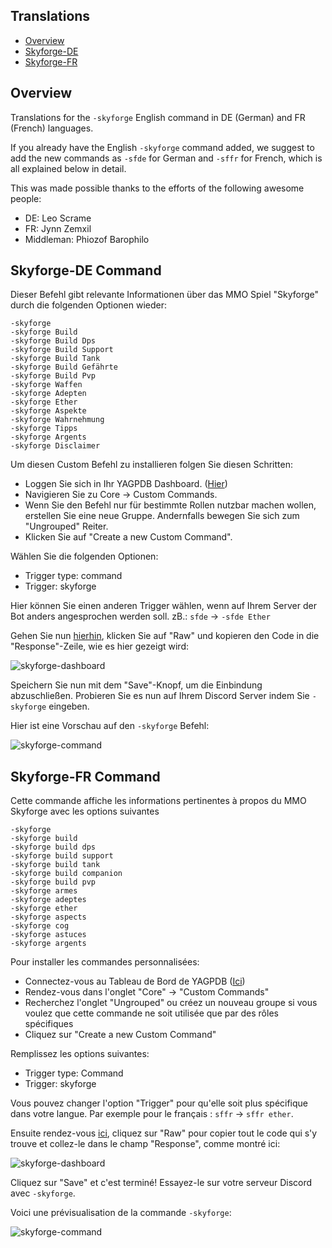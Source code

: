 ## Translations
- [Overview](#overview)
- [Skyforge-DE](#skyforge-de-command)
- [Skyforge-FR](#skyforge-fr-command)

## Overview
Translations for the `-skyforge` English command in DE (German) and FR (French) languages.

If you already have the English `-skyforge` command added, we suggest to add the new commands as `-sfde` for German and `-sffr` for French, which is all explained below in detail.

This was made possible thanks to the efforts of the following awesome people:
- DE: Leo Scrame
- FR: Jynn Zemxil
- Middleman: Phiozof Barophilo

## Skyforge-DE Command
Dieser Befehl gibt relevante Informationen über das MMO Spiel "Skyforge" durch die folgenden Optionen wieder:

```
-skyforge
-skyforge Build
-skyforge Build Dps
-skyforge Build Support
-skyforge Build Tank
-skyforge Build Gefährte
-skyforge Build Pvp
-skyforge Waffen
-skyforge Adepten
-skyforge Ether
-skyforge Aspekte
-skyforge Wahrnehmung
-skyforge Tipps
-skyforge Argents
-skyforge Disclaimer
```

Um diesen Custom Befehl zu installieren folgen Sie diesen Schritten:
- Loggen Sie sich in Ihr YAGPDB Dashboard. ([Hier]( https://yagpdb.xyz/manage ))
- Navigieren Sie zu Core -> Custom Commands.
- Wenn Sie den Befehl nur für bestimmte Rollen nutzbar machen wollen, erstellen Sie eine neue Gruppe. Andernfalls bewegen Sie sich zum "Ungrouped" Reiter.
- Klicken Sie auf "Create a new Custom Command".

Wählen Sie die folgenden Optionen:
- Trigger type: command
- Trigger: skyforge

Hier können Sie einen anderen Trigger wählen, wenn auf Ihrem Server der Bot anders angesprochen werden soll. zB.: `sfde` -> `-sfde Ether`

Gehen Sie nun [hierhin](https://github.com/Samillion/skyforge-yagpdb/blob/main/translations/skyforge-DE.go), klicken Sie auf "Raw" und kopieren den Code in die "Response"-Zeile, wie es hier gezeigt wird:

![skyforge-dashboard](https://i.imgur.com/TAQs7wI.jpeg)

Speichern Sie nun mit dem "Save"-Knopf, um die Einbindung abzuschließen. Probieren Sie es nun auf Ihrem Discord Server indem Sie `-skyforge` eingeben.

Hier ist eine Vorschau auf den `-skyforge` Befehl:

![skyforge-command](https://i.imgur.com/aTEjD0M.jpeg)

## Skyforge-FR Command
Cette commande affiche les informations pertinentes à propos du MMO Skyforge avec les options suivantes

```
-skyforge
-skyforge build
-skyforge build dps
-skyforge build support
-skyforge build tank
-skyforge build companion
-skyforge build pvp
-skyforge armes
-skyforge adeptes
-skyforge ether
-skyforge aspects
-skyforge cog
-skyforge astuces
-skyforge argents
```

Pour installer les commandes personnalisées:
- Connectez-vous au Tableau de Bord de YAGPDB ([Ici](https://yagpdb.xyz/manage))
- Rendez-vous dans l'onglet "Core" -> "Custom Commands"
- Recherchez l'onglet "Ungrouped" ou créez un nouveau groupe si vous voulez que cette commande ne soit utilisée que par des rôles spécifiques
- Cliquez sur "Create a new Custom Command"

Remplissez les options suivantes:
- Trigger type: Command
- Trigger: skyforge

Vous pouvez changer l'option "Trigger" pour qu'elle soit plus spécifique dans votre langue. Par exemple pour le français : `sffr` -> `sffr ether`.

Ensuite rendez-vous [ici](https://github.com/Samillion/skyforge-yagpdb/blob/main/translations/skyforge-FR.go), cliquez sur "Raw" pour copier tout le code qui s'y trouve et collez-le dans le champ "Response", comme montré ici:

![skyforge-dashboard](https://i.imgur.com/rWZNAUp.jpeg)

Cliquez sur "Save" et c'est terminé! Essayez-le sur votre serveur Discord avec `-skyforge`.

Voici une prévisualisation de la commande `-skyforge`:

![skyforge-command](https://i.imgur.com/j7oHCHO.jpeg)
